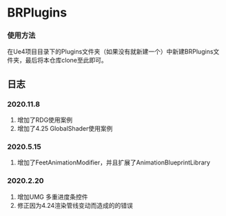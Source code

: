 # BRPlugins
### 使用方法
在Ue4项目目录下的Plugins文件夹（如果没有就新建一个）中新建BRPlugins文件夹，最后将本仓库clone至此即可。

## 日志
### 2020.11.8
1. 增加了RDG使用案例
2. 增加了4.25 GlobalShader使用案例

### 2020.5.15
1. 增加了FeetAnimationModifier，并且扩展了AnimationBlueprintLibrary

### 2020.2.20
1. 增加UMG 多重进度条控件
2. 修正因为4.24渲染管线变动而造成的的错误